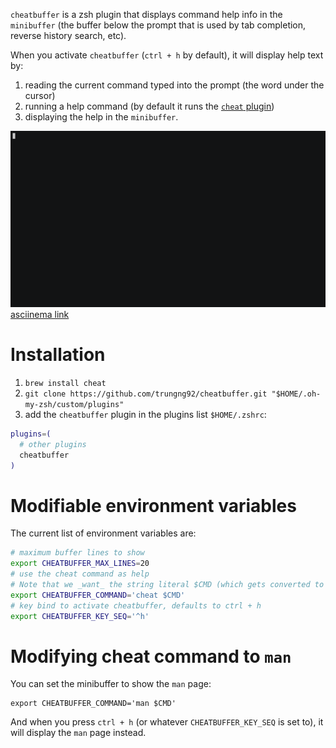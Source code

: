 `cheatbuffer` is a zsh plugin that displays command help info in the `minibuffer` (the buffer below the prompt that is used by tab completion, reverse history search, etc).

When you activate `cheatbuffer` (`ctrl + h` by default), it will display help text by:

1. reading the current command typed into the prompt (the word under the cursor)
1. running a help command (by default it runs the [`cheat` plugin](https://github.com/chrisallenlane/cheat))
1. displaying the help in the `minibuffer`.

![cheatbuffer demo](cheatbuffer-demo.gif)
[asciinema link](https://asciinema.org/a/Jd49MdRPhu7YFPF89sAsJStZE)

# Installation

1. `brew install cheat`
1. `git clone https://github.com/trungng92/cheatbuffer.git "$HOME/.oh-my-zsh/custom/plugins"`
1. add the `cheatbuffer` plugin in the plugins list `$HOME/.zshrc`:

```bash
plugins=(
  # other plugins
  cheatbuffer
)
```

# Modifiable environment variables

The current list of environment variables are:

```bash
# maximum buffer lines to show
export CHEATBUFFER_MAX_LINES=20
# use the cheat command as help
# Note that we _want_ the string literal $CMD (which gets converted to your command internally)
export CHEATBUFFER_COMMAND='cheat $CMD'
# key bind to activate cheatbuffer, defaults to ctrl + h
export CHEATBUFFER_KEY_SEQ='^h'
```

# Modifying cheat command to `man`

You can set the minibuffer to show the `man` page:

```
export CHEATBUFFER_COMMAND='man $CMD'
```

And when you press `ctrl + h` (or whatever `CHEATBUFFER_KEY_SEQ` is set to), it will display the `man` page instead.
